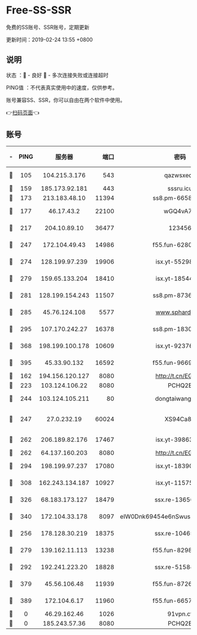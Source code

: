 # Free-SS-SSR

免费的SS账号、SSR账号，定期更新

更新时间：2019-02-24 13:55 +0800

## 说明

状态     ：🙂 - 良好 🙁 - 多次连接失败或连接超时

PING值   ：不代表真实使用中的速度，仅供参考。

账号兼容SS、SSR，你可以自由在两个软件中使用。

👉[扫码页面](https://liesauer.github.io/free-ss-ssr.github.io/)👈

## 账号

|-|PING|服务器|端口|密码|加密方式|区域|
|:----:|:----:|:-----:|-----:|:----:|:----:|:----:|
|🙂|105|104.215.3.176|543|qazwsxedc|aes-256-gcm|JP|
|🙂|159|185.173.92.181|443|sssru.icu|rc4-md5|RU|
|🙂|173|213.183.48.10|11394|ss8.pm-66583704|rc4-md5|RU|
|🙂|177|46.17.43.2|22100|wGQ4vA7D|aes-256-gcm|RU|
|🙂|217|204.10.89.10|36477|123456|aes-256-cfb|US|
|🙂|247|172.104.49.43|14986|f55.fun-62809242|aes-256-cfb|SG|
|🙂|274|128.199.97.239|19906|isx.yt-55298055|aes-256-cfb|SG|
|🙂|279|159.65.133.204|18410|isx.yt-18544574|aes-256-cfb|SG|
|🙂|281|128.199.154.243|11507|ss8.pm-87365089|aes-256-cfb|SG|
|🙂|285|45.76.124.108|5577|www.sphard.com|aes-256-cfb|AU|
|🙂|295|107.170.242.27|16378|ss8.pm-18305798|aes-256-cfb|US|
|🙂|368|198.199.100.178|10609|isx.yt-92376934|aes-256-cfb|US|
|🙂|395|45.33.90.132|16592|f55.fun-96694755|aes-256-cfb|US|
|🙂|162|194.156.120.127|8080|http://t.cn/EGJIyrl|rc4-md5|RU|
|🙂|223|103.124.106.22|8080|PCHQ2E|rc4-md5|US|
|🙂|244|103.124.105.211|80|dongtaiwang.com|aes-256-cfb|US|
|🙂|247|27.0.232.19|60024|XS94Ca8K|xchacha20-ietf-poly1305|HK|
|🙂|262|206.189.82.176|17467|isx.yt-39863046|aes-256-cfb|SG|
|🙂|262|64.137.160.203|8080|http://t.cn/EGJIyrl|rc4-md5|CA|
|🙂|294|198.199.97.237|17080|isx.yt-18390147|aes-256-cfb|US|
|🙂|308|162.243.134.187|10927|isx.yt-11575973|aes-256-cfb|US|
|🙂|326|68.183.173.127|18479|ssx.re-13656982|aes-256-cfb|US|
|🙂|340|172.104.33.178|8097|eIW0Dnk69454e6nSwuspv9DmS201tQ0D|aes-256-cfb|SG|
|🙁|256|178.128.30.219|18375|ssx.re-10465888|aes-256-cfb|SG|
|🙁|279|139.162.11.113|13238|f55.fun-82987043|aes-256-cfb|SG|
|🙁|292|192.241.223.20|18828|ssx.re-51584753|aes-256-cfb|US|
|🙁|379|45.56.106.48|11939|f55.fun-87263738|aes-256-cfb|US|
|🙁|389|172.104.6.17|11960|f55.fun-66579166|aes-256-cfb|US|
|🙁|0|46.29.162.46|1026|91vpn.cf|rc4-md5|RU|
|🙁|0|185.243.57.36|8080|PCHQ2E|rc4-md5|US|
